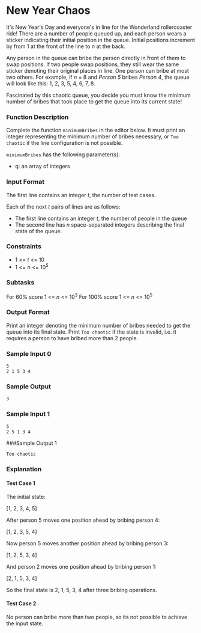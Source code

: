 # New Year Chaos

It's New Year's Day and everyone's in line for the Wonderland rollercoaster ride! There are a number of people queued up, and each person wears a sticker indicating their initial position in the queue. Initial positions increment by  from 1 at the front of the line to _n_ at the back.

Any person in the queue can bribe the person directly in front of them to swap positions. If two people swap positions, they still wear the same sticker denoting their original places in line. One person can bribe at most two others. For example, if _n_ = 8 and _Person 5_ bribes _Person 4_, the queue will look like this: 1, 2, 3, 5, 4, 6, 7, 8.

Fascinated by this chaotic queue, you decide you must know the minimum number of bribes that took place to get the queue into its current state!

### Function Description

Complete the function `minimumBribes` in the editor below. It must print an integer representing the minimum number of bribes necessary, or `Too chaotic` if the line configuration is not possible.

`minimumBribes` has the following parameter(s):

* q: an array of integers

### Input Format

The first line contains an integer _t_, the number of test cases.

Each of the next _t_ pairs of lines are as follows: 
* The first line contains an integer _t_, the number of people in the queue 
* The second line has _n_ space-separated integers describing the final state of the queue.

### Constraints

* 1 <= _t_ <= 10
* 1 <= _n_ <= 10<sup>5</sup>

### Subtasks

For 60% score 1 <= _n_ <= 10<sup>3</sup>
For 100% score 1 <= _n_ <= 10<sup>5</sup>

### Output Format

Print an integer denoting the minimum number of bribes needed to get the queue into its final state. Print `Too chaotic` if the state is invalid, i.e. it requires a person to have bribed more than 2 people.

### Sample Input 0
```
5
2 1 5 3 4
```

### Sample Output
```
3
```

### Sample Input 1
```
5
2 5 1 3 4
```

###Sample Output 1
```
Too chaotic
```

### Explanation

#### Test Case 1

The initial state:

[1, 2, 3, 4, 5]

After person 5 moves one position ahead by bribing person 4:

[1, 2, 3, 5, 4]

Now person 5 moves another position ahead by bribing person 3:

[1, 2, 5, 3, 4]

And person 2 moves one position ahead by bribing person 1:

[2, 1, 5, 3, 4]

So the final state is 2, 1, 5, 3, 4 after three bribing operations.

#### Test Case 2

No person can bribe more than two people, so its not possible to achieve the input state.
